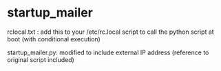 startup_mailer
==============

rclocal.txt : add this to your /etc/rc.local script to call the python script at boot (with conditional execution)

startup_mailer.py: modified to include external IP address (reference to original script included)



